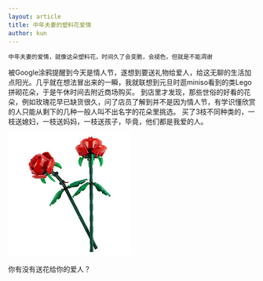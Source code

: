 ```yaml
---
layout: article
title: 中年夫妻的塑料花爱情
author: kun
---
```


```
中年夫妻的爱情，就像这朵塑料花，时间久了会变脆，会褪色，但就是不能凋谢
```

被Google涂鸦提醒到今天是情人节，遂想到要送礼物给爱人，给这无聊的生活加点阳光。几乎就在想法冒出来的一瞬，我就联想到元旦时逛miniso看到的类Lego拼砌花朵，于是午休时间去附近商场购买。
到店里才发现，那些世俗的好看的花朵，例如玫瑰花早已缺货很久，问了店员了解到并不是因为情人节，有学识懂欣赏的人只能从剩下的几种一般人叫不出名字的花朵里挑选。
买了3枝不同种类的，一枝送媳妇，一枝送妈妈，一枝送孩子，毕竟，他们都是我爱的人。

![中年夫妻的爱情，就像这朵塑料花，时间久了会变脆，会褪色，但就是不能凋谢](/assets/images/plastic-flower.jpg)

你有没有送花给你的爱人？
